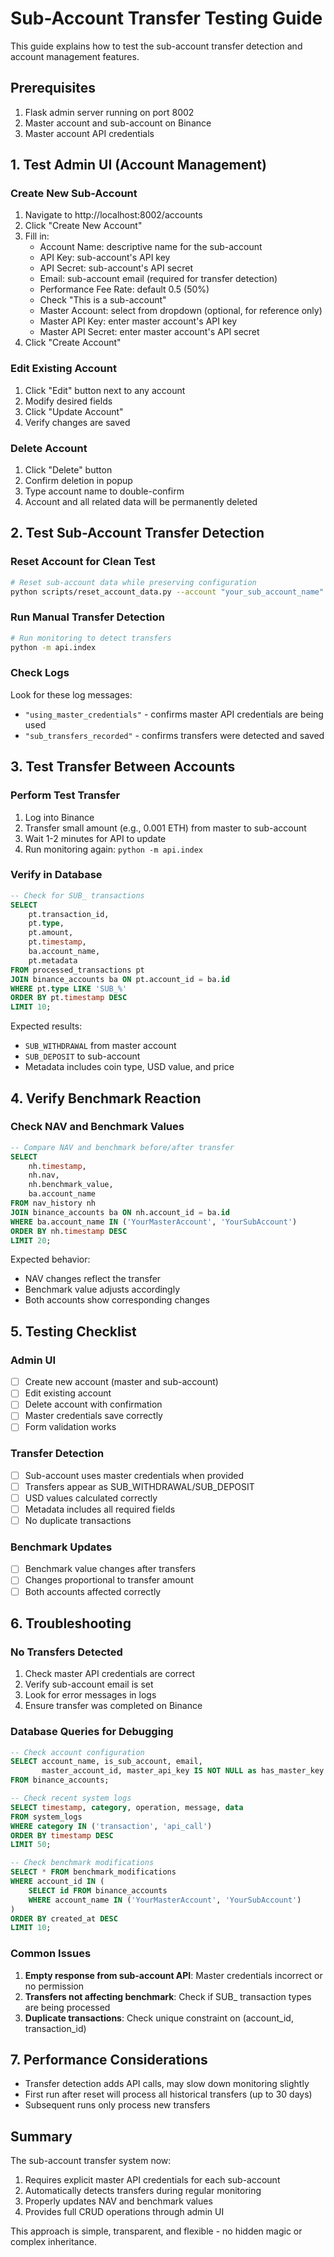 # Sub-Account Transfer Testing Guide

This guide explains how to test the sub-account transfer detection and account management features.

## Prerequisites

1. Flask admin server running on port 8002
2. Master account and sub-account on Binance
3. Master account API credentials

## 1. Test Admin UI (Account Management)

### Create New Sub-Account
1. Navigate to http://localhost:8002/accounts
2. Click "Create New Account"
3. Fill in:
   - Account Name: descriptive name for the sub-account
   - API Key: sub-account's API key
   - API Secret: sub-account's API secret
   - Email: sub-account email (required for transfer detection)
   - Performance Fee Rate: default 0.5 (50%)
   - Check "This is a sub-account"
   - Master Account: select from dropdown (optional, for reference only)
   - Master API Key: enter master account's API key
   - Master API Secret: enter master account's API secret
4. Click "Create Account"

### Edit Existing Account
1. Click "Edit" button next to any account
2. Modify desired fields
3. Click "Update Account"
4. Verify changes are saved

### Delete Account
1. Click "Delete" button
2. Confirm deletion in popup
3. Type account name to double-confirm
4. Account and all related data will be permanently deleted

## 2. Test Sub-Account Transfer Detection

### Reset Account for Clean Test
```bash
# Reset sub-account data while preserving configuration
python scripts/reset_account_data.py --account "your_sub_account_name" --yes
```

### Run Manual Transfer Detection
```bash
# Run monitoring to detect transfers
python -m api.index
```

### Check Logs
Look for these log messages:
- `"using_master_credentials"` - confirms master API credentials are being used
- `"sub_transfers_recorded"` - confirms transfers were detected and saved

## 3. Test Transfer Between Accounts

### Perform Test Transfer
1. Log into Binance
2. Transfer small amount (e.g., 0.001 ETH) from master to sub-account
3. Wait 1-2 minutes for API to update
4. Run monitoring again: `python -m api.index`

### Verify in Database
```sql
-- Check for SUB_ transactions
SELECT 
    pt.transaction_id,
    pt.type,
    pt.amount,
    pt.timestamp,
    ba.account_name,
    pt.metadata
FROM processed_transactions pt
JOIN binance_accounts ba ON pt.account_id = ba.id
WHERE pt.type LIKE 'SUB_%'
ORDER BY pt.timestamp DESC
LIMIT 10;
```

Expected results:
- `SUB_WITHDRAWAL` from master account
- `SUB_DEPOSIT` to sub-account
- Metadata includes coin type, USD value, and price

## 4. Verify Benchmark Reaction

### Check NAV and Benchmark Values
```sql
-- Compare NAV and benchmark before/after transfer
SELECT 
    nh.timestamp,
    nh.nav,
    nh.benchmark_value,
    ba.account_name
FROM nav_history nh
JOIN binance_accounts ba ON nh.account_id = ba.id
WHERE ba.account_name IN ('YourMasterAccount', 'YourSubAccount')
ORDER BY nh.timestamp DESC
LIMIT 20;
```

Expected behavior:
- NAV changes reflect the transfer
- Benchmark value adjusts accordingly
- Both accounts show corresponding changes

## 5. Testing Checklist

### Admin UI
- [ ] Create new account (master and sub-account)
- [ ] Edit existing account
- [ ] Delete account with confirmation
- [ ] Master credentials save correctly
- [ ] Form validation works

### Transfer Detection
- [ ] Sub-account uses master credentials when provided
- [ ] Transfers appear as SUB_WITHDRAWAL/SUB_DEPOSIT
- [ ] USD values calculated correctly
- [ ] Metadata includes all required fields
- [ ] No duplicate transactions

### Benchmark Updates
- [ ] Benchmark value changes after transfers
- [ ] Changes proportional to transfer amount
- [ ] Both accounts affected correctly

## 6. Troubleshooting

### No Transfers Detected
1. Check master API credentials are correct
2. Verify sub-account email is set
3. Look for error messages in logs
4. Ensure transfer was completed on Binance

### Database Queries for Debugging
```sql
-- Check account configuration
SELECT account_name, is_sub_account, email, 
       master_account_id, master_api_key IS NOT NULL as has_master_key
FROM binance_accounts;

-- Check recent system logs
SELECT timestamp, category, operation, message, data
FROM system_logs
WHERE category IN ('transaction', 'api_call')
ORDER BY timestamp DESC
LIMIT 50;

-- Check benchmark modifications
SELECT * FROM benchmark_modifications
WHERE account_id IN (
    SELECT id FROM binance_accounts 
    WHERE account_name IN ('YourMasterAccount', 'YourSubAccount')
)
ORDER BY created_at DESC
LIMIT 10;
```

### Common Issues
1. **Empty response from sub-account API**: Master credentials incorrect or no permission
2. **Transfers not affecting benchmark**: Check if SUB_ transaction types are being processed
3. **Duplicate transactions**: Check unique constraint on (account_id, transaction_id)

## 7. Performance Considerations

- Transfer detection adds API calls, may slow down monitoring slightly
- First run after reset will process all historical transfers (up to 30 days)
- Subsequent runs only process new transfers

## Summary

The sub-account transfer system now:
1. Requires explicit master API credentials for each sub-account
2. Automatically detects transfers during regular monitoring
3. Properly updates NAV and benchmark values
4. Provides full CRUD operations through admin UI

This approach is simple, transparent, and flexible - no hidden magic or complex inheritance.